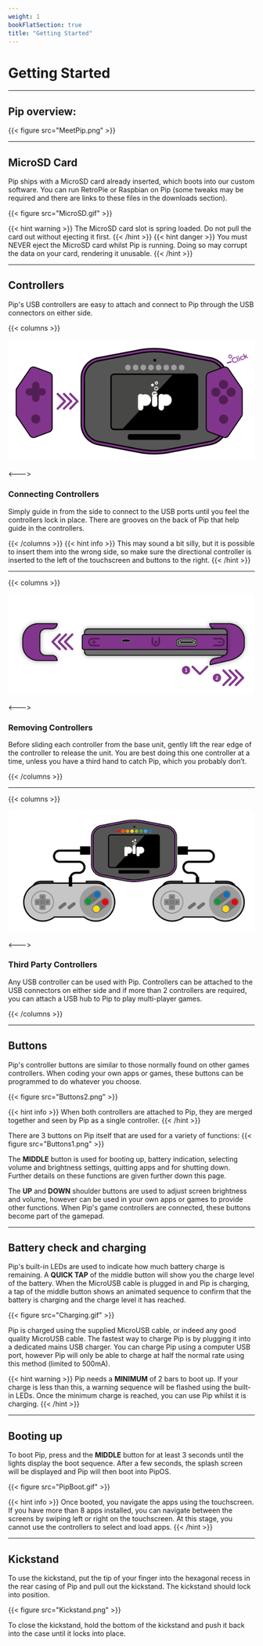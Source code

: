 ```yaml
---
weight: 1
bookFlatSection: true
title: "Getting Started"
---
```


# Getting Started

---

## Pip overview:

{{< figure src="MeetPip.png" >}}

---

## MicroSD Card

Pip ships with a MicroSD card already inserted, which boots into our custom software. You can run RetroPie or Raspbian on Pip (some tweaks may be required and there are links to these files in the downloads section).

{{< figure src="MicroSD.gif" >}}

{{< hint warning >}}
The MicroSD card slot is spring loaded. Do not pull the card out without ejecting it first.
{{< /hint >}}
{{< hint danger >}}
You must NEVER eject the MicroSD card whilst Pip is running. Doing so may corrupt the data on your card, rendering it unusable.
{{< /hint >}}

---

## Controllers

Pip's USB controllers are easy to attach and connect to Pip through the USB connectors on either side. 


{{< columns >}}

![Image Alt Text](Controller1.png)

<--->
### Connecting Controllers
Simply guide in from the side to connect to the USB ports until you feel the controllers lock in place. There are grooves on the back of Pip that help guide in the controllers.


{{< /columns >}}
{{< hint info >}}
This may sound a bit silly, but it is possible to insert them into the wrong side, so make sure the directional controller is inserted to the left of the touchscreen and buttons to the right.
{{< /hint >}}

---

{{< columns >}}

![Image Alt Text](Controller2.png)

<--->
### Removing Controllers
Before sliding each controller from the base unit, gently lift the rear edge of the controller to release the unit. You are best doing this one controller at a time, unless you have a third hand to catch Pip, which you probably don’t.

{{< /columns >}}

---

{{< columns >}}

![Image Alt Text](Controller3.png)

<--->
### Third Party Controllers
Any USB controller can be used with Pip. Controllers can be attached to the USB connectors on either side and if more than 2 controllers are required, you can attach a USB hub to Pip to play multi-player games.

{{< /columns >}}


---

## Buttons

Pip's controller buttons are similar to those normally found on other games controllers. When coding your own apps or games, these buttons can be programmed to do whatever you choose.

{{< figure src="Buttons2.png" >}}

{{< hint info >}}
When both controllers are attached to Pip, they are merged together and seen by Pip as a single controller. 
{{< /hint >}}

There are 3 buttons on Pip itself that are used for a variety of functions:
{{< figure src="Buttons1.png" >}}

The **MIDDLE** button is used for booting up, battery indication, selecting volume and brightness settings, quitting apps and for shutting down. Further details on these functions are given further down this page.

The **UP** and **DOWN** shoulder buttons are used to adjust screen brightness and volume, however can be used in your own apps or games to provide other functions. When Pip's game controllers are connected, these buttons become part of the gamepad.


---


## Battery check and charging

Pip's built-in LEDs are used to indicate how much battery charge is remaining. A **QUICK TAP** of the middle button will show you the charge level of the battery. When the MicroUSB cable is plugged in and Pip is charging, a tap of the middle button shows an animated sequence to confirm that the battery is charging and the charge level it has reached.

{{< figure src="Charging.gif" >}}

Pip is charged using the supplied MicroUSB cable, or indeed any good quality MicroUSB cable. The fastest way to charge Pip is by plugging it into a dedicated mains USB charger. You can charge Pip using a computer USB port, however Pip will only be able to charge at half the normal rate using this method (limited to 500mA).

{{< hint warning >}}
Pip needs a **MINIMUM** of 2 bars to boot up. If your charge is less than this, a warning sequence will be flashed using the built-in LEDs. Once the minimum charge is reached, you can use Pip whilst it is charging.
{{< /hint >}}

---


## Booting up

To boot Pip, press and the **MIDDLE** button for at least 3 seconds until the lights display the boot sequence. After a few seconds, the splash screen will be displayed and Pip will then boot into PipOS. 

{{< figure src="PipBoot.gif" >}}

{{< hint info >}}
Once booted, you navigate the apps using the touchscreen. If you have more than 8 apps installed, you can navigate between the screens by swiping left or right on the touchscreen. At this stage, you cannot use the controllers to select and load apps.
{{< /hint >}}

---


## Kickstand

To use the kickstand, put the tip of your finger into the hexagonal recess in the rear casing of Pip and pull out the kickstand. The kickstand should lock into position.

{{< figure src="Kickstand.png" >}}

To close the kickstand, hold the bottom of the kickstand and push it back into the case until it locks into place.